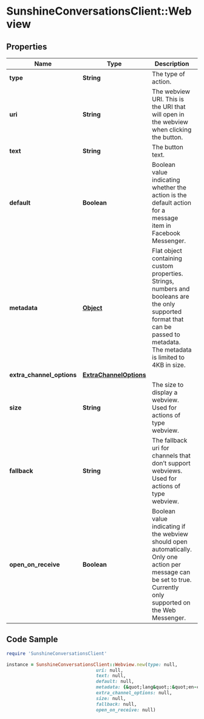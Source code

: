 # SunshineConversationsClient::Webview

## Properties

Name | Type | Description | Notes
------------ | ------------- | ------------- | -------------
**type** | **String** | The type of action. | 
**uri** | **String** | The webview URI. This is the URI that will open in the webview when clicking the button. | 
**text** | **String** | The button text. | 
**default** | **Boolean** | Boolean value indicating whether the action is the default action for a message item in Facebook Messenger. | [optional] 
**metadata** | [**Object**](.md) | Flat object containing custom properties. Strings, numbers and booleans  are the only supported format that can be passed to metadata. The metadata is limited to 4KB in size.  | [optional] 
**extra_channel_options** | [**ExtraChannelOptions**](ExtraChannelOptions.md) |  | [optional] 
**size** | **String** | The size to display a webview. Used for actions of type webview. | [optional] 
**fallback** | **String** | The fallback uri for channels that don’t support webviews. Used for actions of type webview. | 
**open_on_receive** | **Boolean** | Boolean value indicating if the webview should open automatically. Only one action per message can be set to true. Currently only supported on the Web Messenger. | [optional] 

## Code Sample

```ruby
require 'SunshineConversationsClient'

instance = SunshineConversationsClient::Webview.new(type: null,
                                 uri: null,
                                 text: null,
                                 default: null,
                                 metadata: {&quot;lang&quot;:&quot;en-ca&quot;},
                                 extra_channel_options: null,
                                 size: null,
                                 fallback: null,
                                 open_on_receive: null)
```


